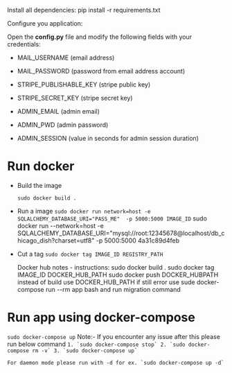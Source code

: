 Install all dependencies:
 pip install -r requirements.txt

Configure you application:

Open the **config.py** file and modify the following fields with your credentials:
 - MAIL_USERNAME (email address)
 - MAIL_PASSWORD (password from email address account)
 
 - STRIPE_PUBLISHABLE_KEY (stripe public key)
 - STRIPE_SECRET_KEY (stripe secret key)
 
 - ADMIN_EMAIL (admin email)
 - ADMIN_PWD (admin password)
 - ADMIN_SESSION (value in seconds for admin session duration)
 
 
# Run docker

- Build the image

    `sudo docker build . `

- Run a image
    `sudo docker run network=host -e SQLALCHEMY_DATABASE_URI="PASS_ME"  -p 5000:5000 IMAGE_ID`
    sudo docker run --network=host -e SQLALCHEMY_DATABASE_URI="mysql://root:12345678@localhost/db_chicago_dish?charset=utf8" -p 5000:5000 4a31c89d4feb

- Cut a tag
    `sudo docker tag IMAGE_ID REGISTRY_PATH`

    Docker hub notes - instructions:
    sudo docker build .
    sudo docker tag IMAGE_ID DOCKER_HUB_PATH
    sudo docker push DOCKER_HUBPATH
    instead of build use DOCKER_HUB_PATH
    if still error use sude docker-compose run --rm app bash and run migration command

# Run app using docker-compose

   `sudo docker-compose up`
    Note:- If you encounter any issue after this please run below command
    ```
        1. `sudo docker-compose stop`
        2. `sudo docker-compose rm -v`
        3. `sudo docker-compose up`
    ```

    For daemon mode please run with -d for ex. `sudo docker-compose up -d`

